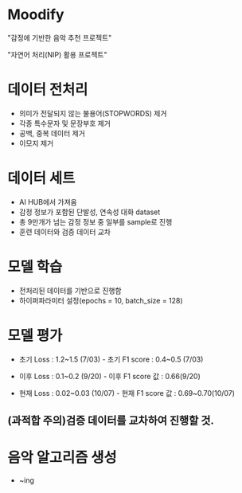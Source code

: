 # Moodify

"감정에 기반한 음악 추천 프로젝트"

"자연어 처리(NIP) 활용 프로젝트"

# 데이터 전처리
- 의미가 전달되지 않는 불용어(STOPWORDS) 제거
- 각종 특수문자 및 문장부호 제거
- 공백, 중복 데이터 제거
- 이모지 제거

# 데이터 세트
- AI HUB에서 가져옴
- 감정 정보가 포함된 단발성, 연속성 대화 dataset
- 총 9만개가 넘는 감정 정보 중 일부를 sample로 진행
- 훈련 데이터와 검증 데이터 교차

# 모델 학습
- 전처리된 데이터를 기반으로 진행함
- 하이퍼파라미터 설정(epochs = 10, batch_size = 128)

# 모델 평가
- 초기 Loss : 1.2~1.5 (7/03) - 초기 F1 score : 0.4~0.5 (7/03)
  
- 이후 Loss : 0.1~0.2 (9/20) - 이후 F1 score 값 : 0.66(9/20)
  
- 현재 Loss : 0.02~0.03 (10/07) - 현재 F1 score 값 : 0.69~0.70(10/07)

## (과적합 주의)검증 데이터를 교차하여 진행할 것.

# 음악 알고리즘 생성
- ~ing
